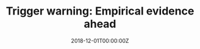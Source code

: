 ---
title: "Trigger warning: Empirical evidence ahead"
authors: 
- Benjamin W. Bellet
- admin
- Richard J. McNally
date: '2018-12-01T00:00:00Z'
doi: '10.1016/j.jbtep.2018.07.002'
featured: no
image:
  caption: ''
  focal_point: ''
  preview_only: no
projects: []
publication: '*Journal of Behavior Therapy and Experimental Psychiatry.* https://doi.org/10.1016/j.jbtep.2018.07.002'
publication_short: ''
publication_types: 
- "2"
publishDate: '2018-12-01T00:00:00Z'
summary: null
abstract: null
url_code: ''
url_dataset: ''
url_pdf: publication/tw_evidence_ahead/tw_evidence_ahead.pdf
url_poster: ''
url_project: ''
url_slides: ''
url_source: ''
url_video: ''
---